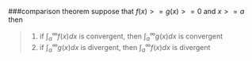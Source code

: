 ###comparison theorem
suppose that $f(x)>=g(x)>=0$ and $x>=a$ then
>1. if $\int_{a}^{\infty}f(x)dx$ is convergent, then $\int_{a}^{\infty}g(x)dx$ is convergent
>2. if $\int_{a}^{\infty}g(x)dx$ is divergent, then $\int_{a}^{\infty}f(x)dx$ is divergent